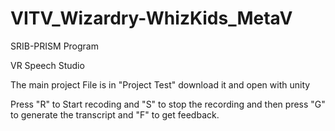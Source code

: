 # VITV_Wizardry-WhizKids_MetaV
SRIB-PRISM Program

VR Speech Studio

The main project File is in "Project Test" download it and open with unity

Press "R" to Start recoding and "S" to stop the recording and then press "G" to generate the transcript and "F" to get feedback. 

